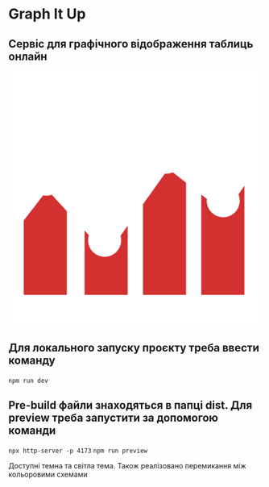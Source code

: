 # Graph It Up

## Сервіс для графічного відображення таблиць онлайн

![Local Image](./src/assets/android-chrome-512x512.png)

## Для локального запуску проєкту треба ввести команду

`npm run dev`

## Pre-build файли знаходяться в папці dist. Для preview треба запустити за допомогою команди

`npx http-server -p 4173` `npm run preview`

Доступні темна та світла тема. Також реалізовано перемикання між кольоровими схемами
